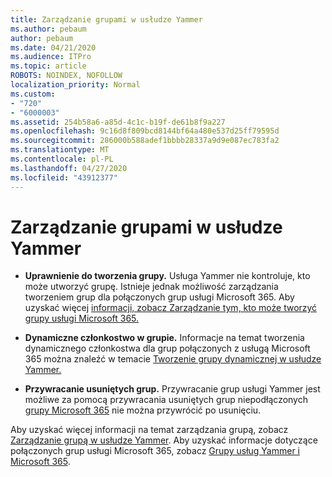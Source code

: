 ```yaml
---
title: Zarządzanie grupami w usłudze Yammer
ms.author: pebaum
author: pebaum
ms.date: 04/21/2020
ms.audience: ITPro
ms.topic: article
ROBOTS: NOINDEX, NOFOLLOW
localization_priority: Normal
ms.custom:
- "720"
- "6000003"
ms.assetid: 254b58a6-a85d-4c1c-b19f-de61b8f9a227
ms.openlocfilehash: 9c16d8f809bcd8144bf64a480e537d25ff79595d
ms.sourcegitcommit: 286000b588adef1bbbb28337a9d9e087ec783fa2
ms.translationtype: MT
ms.contentlocale: pl-PL
ms.lasthandoff: 04/27/2020
ms.locfileid: "43912377"
---
```

# <a name="manage-groups-in-yammer"></a>Zarządzanie grupami w usłudze Yammer

- **Uprawnienie do tworzenia grupy.** Usługa Yammer nie kontroluje, kto może utworzyć grupę. Istnieje jednak możliwość zarządzania tworzeniem grup dla połączonych grup usługi Microsoft 365. Aby uzyskać więcej [informacji, zobacz Zarządzanie tym, kto może tworzyć grupy usługi Microsoft 365.](https://docs.microsoft.com/office365/admin/create-groups/manage-creation-of-groups)

- **Dynamiczne członkostwo w grupie.** Informacje na temat tworzenia dynamicznego członkostwa dla grup połączonych z usługą Microsoft 365 można znaleźć w temacie [Tworzenie grupy dynamicznej w usłudze Yammer.](https://docs.microsoft.com/yammer/manage-yammer-groups/create-a-dynamic-group)

- **Przywracanie usuniętych grup.** Przywracanie grup usługi Yammer jest możliwe za pomocą przywracania usuniętych grup niepodłączonych [grupy Microsoft 365](https://docs.microsoft.com/office365/admin/create-groups/restore-deleted-group) nie można przywrócić po usunięciu.

Aby uzyskać więcej informacji na temat zarządzania grupą, zobacz [Zarządzanie grupą w usłudze Yammer](https://support.office.com/article/Manage-a-group-in-Yammer-6e05c6d6-5548-4c88-89cd-e6757a514ef2). Aby uzyskać informacje dotyczące połączonych grup usługi Microsoft 365, zobacz [Grupy usług Yammer i Microsoft 365](https://docs.microsoft.com/yammer/manage-yammer-groups/yammer-and-office-365-groups).
  